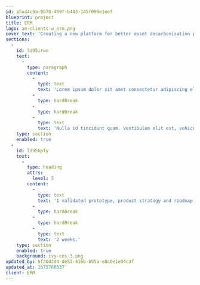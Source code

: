 ```yaml
---
id: a5a44c9a-9878-469f-b443-145f099e1eef
blueprint: project
title: ERM
logo: am-clients-w_erm.png
cover_text: 'Creating a new platform for better asset decarbonisation planning'
sections:
  -
    id: ld95irwn
    text:
      -
        type: paragraph
        content:
          -
            type: text
            text: 'Lorem ipsum dolor sit amet consectetur adipiscing elit etiam tortor augue faucibus vel orci fermentum pharetra. Pellentesque ut dapibus magna.'
          -
            type: hardBreak
          -
            type: hardBreak
          -
            type: text
            text: 'Nulla id tincidunt quam. Vestibulum elit est, vehicula vitae eros at, auctor pretium tortor.'
    type: section
    enabled: true
  -
    id: ld95kpfy
    text:
      -
        type: heading
        attrs:
          level: 5
        content:
          -
            type: text
            text: '1 validated prototype, product strategy and roadmap for launch.'
          -
            type: hardBreak
          -
            type: hardBreak
          -
            type: text
            text: '2 weeks.'
    type: section
    enabled: true
    background: ivy-ces-3.png
updated_by: 5f20d2d4-de53-416b-b95a-e8c0e1e84c3f
updated_at: 1675768637
client: ERM
---
```

